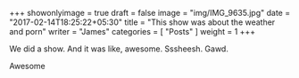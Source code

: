 +++
showonlyimage = true
draft = false 
image = "img/IMG_9635.jpg"
date = "2017-02-14T18:25:22+05:30"
title = "This show was about the weather and porn"
writer = "James"
categories = [ "Posts" ]
weight = 1
+++

We did a show.  And it was like, awesome.  Sssheesh. Gawd.
<!--more-->
Awesome
